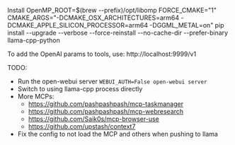 

Install
OpenMP_ROOT=$(brew --prefix)/opt/libomp FORCE_CMAKE="1" CMAKE_ARGS="-DCMAKE_OSX_ARCHITECTURES=arm64 -DCMAKE_APPLE_SILICON_PROCESSOR=arm64 -DGGML_METAL=on" pip install --upgrade --verbose --force-reinstall --no-cache-dir --prefer-binary llama-cpp-python


 To add the OpenAI params to tools, use:
 http://localhost:9999/v1

 TODO:
 - Run the open-webui server `WEBUI_AUTH=False open-webui server`
 - Switch to using llama-cpp process directly
 - More MCPs:
    - https://github.com/pashpashpash/mcp-taskmanager
    - https://github.com/pashpashpash/mcp-webresearch
    - https://github.com/Saik0s/mcp-browser-use
    - https://github.com/upstash/context7
 - Fix the config to not load the MCP and others when pushing to llama

